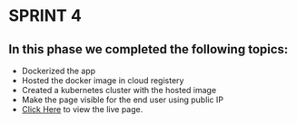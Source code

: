 # SPRINT 4

## In this phase we completed the following topics:
- Dockerized the app
- Hosted the docker image in cloud registery
- Created a kubernetes cluster with the hosted image
- Make the page visible for the end user using public IP
- [Click Here](http://169.51.200.127:30475/)  to view the live page.
